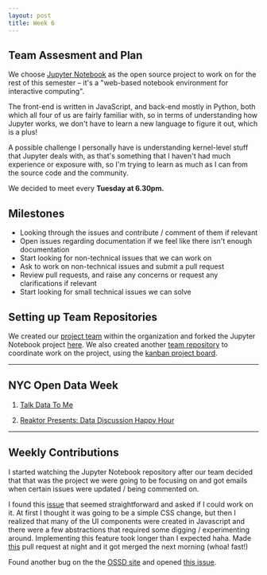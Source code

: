 ```yaml
---
layout: post
title: Week 6
---
```


## Team Assesment and Plan

We choose [Jupyter Notebook](https://github.com/jupyter/notebook) as the open source project to work on for the rest of this semester – it's a "web-based notebook environment for interactive computing".

The front-end is written in JavaScript, and back-end mostly in Python, both which all four of us are fairly familiar with, so in terms of understanding how Jupyter works, we don't have to learn a new language to figure it out, which is a plus!

A possible challenge I personally have is understanding kernel-level stuff that Jupyter deals with, as that's something that I haven't had much experience or exposure with, so I'm trying to learn as much as I can from the source code and the community.

We decided to meet every **Tuesday at 6.30pm.**

## Milestones

- Looking through the issues and contribute / comment of them if relevant
- Open issues regarding documentation if we feel like there isn't enough documentation
- Start looking for non-technical issues that we can work on
- Ask to work on non-technical issues and submit a pull request
- Review pull requests, and raise any concerns or request any clarifications if relevant
- Start looking for small technical issues we can solve

## Setting up Team Repositories

We created our [project team](https://github.com/orgs/nyu-ossd-s18/teams/jupyter) within the organization and forked the Jupyter Notebook project [here](https://github.com/nyu-ossd-s18/notebook). We also created another [team repository](https://github.com/nyu-ossd-s18/jupyter-milestones/) to coordinate work on the project, using the [kanban project board](https://github.com/nyu-ossd-s18/jupyter-milestones/projects/1).

---

## NYC Open Data Week
1. [Talk Data To Me](https://generalassemb.ly/education/talk-data-to-me-featuring-directade/new-york-city/45894)

2. [Reaktor Presents: Data Discussion Happy Hour](https://www.eventbrite.com/e/if-you-build-it-will-they-come-a-case-for-demand-driven-open-data-tickets-42544071463?utm_campaign=order_confirmation_email&utm_medium=email&ref=eemailordconf&utm_source=eb_email&utm_term=eventname)

---

## Weekly Contributions

I started watching the Jupyter Notebook repository after our team decided that that was the project we were going to be focusing on and got emails when certain issues were updated / being commented on.

I found this [issue](https://github.com/jupyter/notebook/issues/2707) that seemed straightforward and asked if I could work on it. At first I thought it was going to be a simple CSS change, but then I realized that many of the UI components were created in Javascript and there were a few abstractions that required some digging / experimenting around. Implementing this feature took longer than I expected haha. Made [this](https://github.com/jupyter/notebook/pull/3386) pull request at night and it got merged the next morning (whoa! fast!)

Found another bug on the the [OSSD site](joannakl.github.io/cs480_s18/) and opened [this issue](https://github.com/joannakl/cs480_s18/issues/93).
